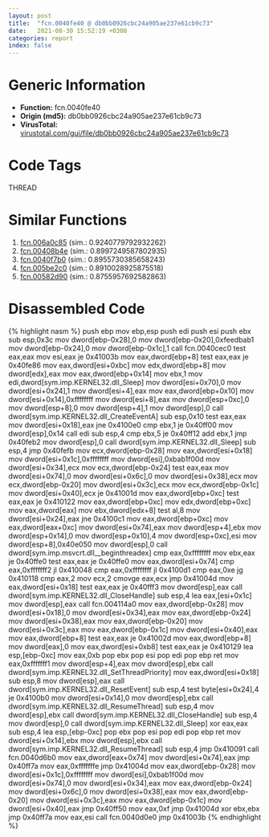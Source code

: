 ```yaml
---
layout: post
title:  "fcn.0040fe40 @ db0bb0926cbc24a905ae237e61cb9c73"
date:   2021-08-30 15:52:19 +0300
categories: report
index: false
---
```


# Generic Information
- **Function:** fcn.0040fe40
- **Origin (md5):** db0bb0926cbc24a905ae237e61cb9c73
- **VirusTotal:** [virustotal.com/gui/file/db0bb0926cbc24a905ae237e61cb9c73][virustotal_ref]

# Code Tags
<span class="tag" id="THREAD">THREAD</span>


# Similar Functions

1. [fcn.006a0c85][similar_1_ref] (sim.: 0.9240779792932262)
2. [fcn.00408b4e][similar_2_ref] (sim.: 0.8997249587802935)
3. [fcn.0040f7b0][similar_3_ref] (sim.: 0.8955730385658243)
4. [fcn.005be2c0][similar_4_ref] (sim.: 0.8910028925875518)
5. [fcn.00582d90][similar_5_ref] (sim.: 0.8755957692582863)


# Disassembled Code

{% highlight nasm %}
push ebp
mov ebp,esp
push edi
push esi
push ebx
sub esp,0x3c
mov dword[ebp-0x28],0
mov dword[ebp-0x20],0xfeedbab1
mov dword[ebp-0x24],0
mov dword[ebp-0x1c],1
call fcn.0040cec0
test eax,eax
mov esi,eax
je 0x41003b
mov eax,dword[ebp+8]
test eax,eax
je 0x40fe86
mov eax,dword[esi+0xbc]
mov edx,dword[ebp+8]
mov dword[edx],eax
mov eax,dword[ebp+0x14]
mov ebx,1
mov edi,dword[sym.imp.KERNEL32.dll_Sleep]
mov dword[esi+0x70],0
mov dword[esi+0x24],1
mov dword[esi+4],eax
mov eax,dword[ebp+0x10]
mov dword[esi+0x14],0xffffffff
mov dword[esi+8],eax
mov dword[esp+0xc],0
mov dword[esp+8],0
mov dword[esp+4],1
mov dword[esp],0
call dword[sym.imp.KERNEL32.dll_CreateEventA]
sub esp,0x10
test eax,eax
mov dword[esi+0x18],eax
jne 0x4100e0
cmp ebx,1
je 0x40ff00
mov dword[esp],0x14
call edi
sub esp,4
cmp ebx,5
je 0x40ff12
add ebx,1
jmp 0x40feb2
mov dword[esp],0
call dword[sym.imp.KERNEL32.dll_Sleep]
sub esp,4
jmp 0x40fefb
mov ecx,dword[ebp-0x28]
mov eax,dword[esi+0x18]
mov dword[esi+0x1c],0xffffffff
mov dword[esi],0xbab1f00d
mov dword[esi+0x34],ecx
mov ecx,dword[ebp-0x24]
test eax,eax
mov dword[esi+0x74],0
mov dword[esi+0x6c],0
mov dword[esi+0x38],ecx
mov ecx,dword[ebp-0x20]
mov dword[esi+0x3c],ecx
mov ecx,dword[ebp-0x1c]
mov dword[esi+0x40],ecx
je 0x41001d
mov eax,dword[ebp+0xc]
test eax,eax
je 0x410122
mov eax,dword[ebp+0xc]
mov edx,dword[ebp+0xc]
mov eax,dword[eax]
mov ebx,dword[edx+8]
test al,8
mov dword[esi+0x24],eax
jne 0x4100c1
mov eax,dword[ebp+0xc]
mov eax,dword[eax+0xc]
mov dword[esi+0x74],eax
mov dword[esp+4],ebx
mov dword[esp+0x14],0
mov dword[esp+0x10],4
mov dword[esp+0xc],esi
mov dword[esp+8],0x40e050
mov dword[esp],0
call dword[sym.imp.msvcrt.dll__beginthreadex]
cmp eax,0xffffffff
mov ebx,eax
je 0x40ffe0
test eax,eax
je 0x40ffe0
mov eax,dword[esi+0x74]
cmp eax,0xfffffff2
jl 0x410048
cmp eax,0xffffffff
jl 0x4100d1
cmp eax,0xe
jg 0x410118
cmp eax,2
mov ecx,2
cmovge eax,ecx
jmp 0x41004d
mov eax,dword[esi+0x18]
test eax,eax
je 0x40fff3
mov dword[esp],eax
call dword[sym.imp.KERNEL32.dll_CloseHandle]
sub esp,4
lea eax,[esi+0x1c]
mov dword[esp],eax
call fcn.004114a0
mov eax,dword[ebp-0x28]
mov dword[esi+0x18],0
mov dword[esi+0x34],eax
mov eax,dword[ebp-0x24]
mov dword[esi+0x38],eax
mov eax,dword[ebp-0x20]
mov dword[esi+0x3c],eax
mov eax,dword[ebp-0x1c]
mov dword[esi+0x40],eax
mov eax,dword[ebp+8]
test eax,eax
je 0x41002d
mov eax,dword[ebp+8]
mov dword[eax],0
mov eax,dword[esi+0xb8]
test eax,eax
je 0x410129
lea esp,[ebp-0xc]
mov eax,0xb
pop ebx
pop esi
pop edi
pop ebp
ret
mov eax,0xfffffff1
mov dword[esp+4],eax
mov dword[esp],ebx
call dword[sym.imp.KERNEL32.dll_SetThreadPriority]
mov eax,dword[esi+0x18]
sub esp,8
mov dword[esp],eax
call dword[sym.imp.KERNEL32.dll_ResetEvent]
sub esp,4
test byte[esi+0x24],4
je 0x4100b0
mov dword[esi+0x14],0
mov dword[esp],ebx
call dword[sym.imp.KERNEL32.dll_ResumeThread]
sub esp,4
mov dword[esp],ebx
call dword[sym.imp.KERNEL32.dll_CloseHandle]
sub esp,4
mov dword[esp],0
call dword[sym.imp.KERNEL32.dll_Sleep]
xor eax,eax
sub esp,4
lea esp,[ebp-0xc]
pop ebx
pop esi
pop edi
pop ebp
ret
mov dword[esi+0x14],ebx
mov dword[esp],ebx
call dword[sym.imp.KERNEL32.dll_ResumeThread]
sub esp,4
jmp 0x410091
call fcn.0040d6b0
mov eax,dword[eax+0x74]
mov dword[esi+0x74],eax
jmp 0x40ff7a
mov eax,0xfffffffe
jmp 0x41004d
mov eax,dword[ebp-0x28]
mov dword[esi+0x1c],0xffffffff
mov dword[esi],0xbab1f00d
mov dword[esi+0x74],0
mov dword[esi+0x34],eax
mov eax,dword[ebp-0x24]
mov dword[esi+0x6c],0
mov dword[esi+0x38],eax
mov eax,dword[ebp-0x20]
mov dword[esi+0x3c],eax
mov eax,dword[ebp-0x1c]
mov dword[esi+0x40],eax
jmp 0x40ff50
mov eax,0xf
jmp 0x41004d
xor ebx,ebx
jmp 0x40ff7a
mov eax,esi
call fcn.0040d0e0
jmp 0x41003b
{% endhighlight %}


[similar_1_ref]: /report/fcn.006a0c85@c92f0480e2fbc88393d2c65c08a235e0
[similar_2_ref]: /report/fcn.00408b4e@8c10f6a1b7643ed6e914352ded4b58e0
[similar_3_ref]: /report/fcn.0040f7b0@db0bb0926cbc24a905ae237e61cb9c73
[similar_4_ref]: /report/fcn.005be2c0@c92f0480e2fbc88393d2c65c08a235e0
[similar_5_ref]: /report/fcn.00582d90@c92f0480e2fbc88393d2c65c08a235e0
[virustotal_ref]: https://www.virustotal.com/gui/file/db0bb0926cbc24a905ae237e61cb9c73